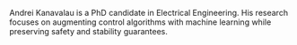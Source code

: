 Andrei Kanavalau is a PhD candidate in Electrical Engineering. His research focuses on augmenting control algorithms with machine learning while preserving safety and stability guarantees.
